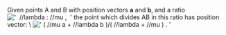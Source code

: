 Given points A and B with position vectors **a** and **b**, and a ratio
!['  //lambda : //mu ,  '](../dictionary/equation_images/2000.2..png)
the point which divides AB in this ratio has position vector: \\
![' ( //mu a + //lambda b )/( //lambda + //mu ) . '](../dictionary/equation_images/2000.1..png)
